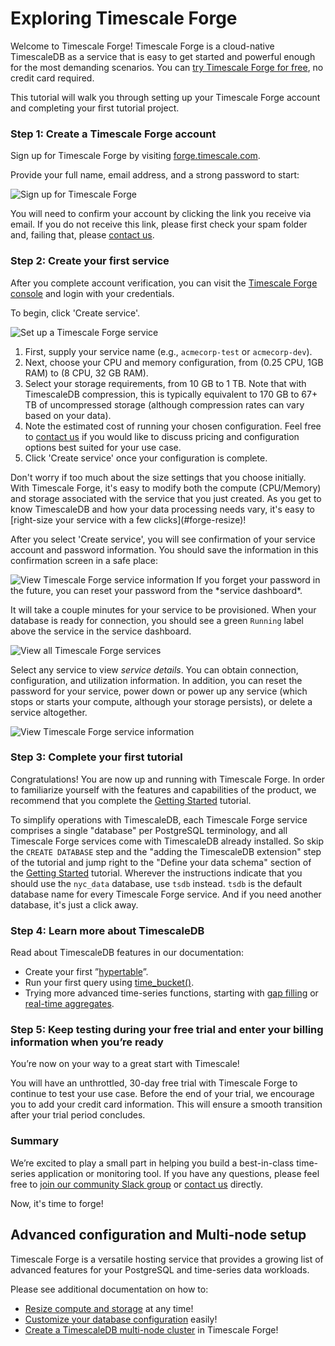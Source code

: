 # Exploring Timescale Forge

Welcome to Timescale Forge! Timescale Forge is a cloud-native TimescaleDB 
as a service that is easy to get started and powerful enough for the most 
demanding scenarios. You can 
[try Timescale Forge for free][forge-signup], no credit card required.

This tutorial will walk you through setting up your Timescale Forge account and
completing your first tutorial project.

### Step 1: Create a Timescale Forge account [](step1-create-account)

Sign up for Timescale Forge by visiting [forge.timescale.com][forge-signup].

Provide your full name, email address, and a strong password to start:

<img class="main-content__illustration" src="https://assets.iobeam.com/images/docs/forge_images/timescale-forge-signup-page.png" alt="Sign up for Timescale Forge"/>

You will need to confirm your account by clicking the link you receive via 
email. If you do not receive this link, please first check your spam folder 
and, failing that, please [contact us][contact-timescale].

### Step 2: Create your first service [](step2-create-service)

 After you complete account verification, you can visit the 
 [Timescale Forge console][forge-console] and login with your credentials.

 To begin, click 'Create service'.

<img class="main-content__illustration" src="https://assets.iobeam.com/images/docs/forge_images/timescale-forge-service-creation.png" alt="Set up a Timescale Forge service"/>

1. First, supply your service name (e.g., `acmecorp-test` or `acmecorp-dev`).
1. Next, choose your CPU and memory configuration, from (0.25 CPU, 1GB RAM) to 
(8 CPU, 32 GB RAM).
1. Select your storage requirements, from 10 GB to 1 TB.  Note that with TimescaleDB 
compression, this is typically equivalent to 170 GB to 67+ TB of uncompressed 
storage (although compression rates can vary based on your data).
1. Note the estimated cost of running your chosen configuration. Feel free to 
[contact us][contact-timescale] if you would like to discuss pricing and 
configuration options best suited for your use case.
1. Click 'Create service' once your configuration is complete.

<highlight type="tip">
Don't worry if too much about the size settings that you choose initially. With
Timescale Forge, it's easy to modify both the compute (CPU/Memory) and storage 
associated with the service that you just created. As you get to know 
TimescaleDB and how your data processing needs vary, it's easy to 
[right-size your service with a few clicks](#forge-resize)!
</highlight>

After you select 'Create service', you will see confirmation of your service account and
password information. You should save the information in this confirmation screen in 
a safe place:

<img class="main-content__illustration" src="https://assets.iobeam.com/images/docs/forge_images/timescale-forge-service-confirmation.png" alt="View Timescale Forge service information"/>

<highlight type="warning">
 If you forget your password in the future, you can reset your password from the *service dashboard*.
</highlight>

It will take a couple minutes for your service to be provisioned. When your database is 
ready for connection, you should see a green `Running` label above the service in the
service dashboard.

<img class="main-content__illustration" src="https://assets.iobeam.com/images/docs/forge_images/timescale-forge-service-dashboard.png" alt="View all Timescale Forge services"/>

Select any service to view *service details*. You can obtain connection, 
configuration, and utilization information. In addition, you can reset the
password for your service, power down or power up any service (which stops
or starts your compute, although your storage persists), or delete
a service altogether.

<img class="main-content__illustration" src="https://assets.iobeam.com/images/docs/forge_images/timescale-forge-service-details.png" alt="View Timescale Forge service information"/>

### Step 3: Complete your first tutorial [](step3-tutorial)

Congratulations! You are now up and running with Timescale Forge. In order to
familiarize yourself with the features and capabilities of the product, we
recommend that you complete the [Getting Started][getting-started] tutorial.

To simplify operations with TimescaleDB, each Timescale Forge service comprises a
single "database" per PostgreSQL terminology, and all Timescale Forge services
come with TimescaleDB already installed. So skip the `CREATE DATABASE` step
and the "adding the TimescaleDB extension" step of the tutorial and
jump right to the "Define your data schema" section of the [Getting Started][getting-started]
tutorial. Wherever the instructions indicate that you should use the `nyc_data`
database, use `tsdb` instead. `tsdb` is the default database name for every
Timescale Forge service. And if you need another database, it's just a click away.

### Step 4: Learn more about TimescaleDB

Read about TimescaleDB features in our documentation:

- Create your first ”[hypertable][hypertable-info]”.
- Run your first query using [time_bucket()][time-bucket-info].
- Trying more advanced time-series functions, starting with [gap filling][gap-filling-info] or [real-time aggregates][aggregates-info].

### Step 5: Keep testing during your free trial and enter your billing information when you’re ready

You’re now on your way to a great start with Timescale!

You will have an unthrottled, 30-day free trial with Timescale Forge to 
continue to test your use case. Before the end of your trial, we encourage you 
to add your credit card information. This will ensure a smooth transition after 
your trial period concludes.

### Summary

We’re excited to play a small part in helping you build a best-in-class 
time-series application or monitoring tool. If you have any questions, please 
feel free to [join our community Slack group][slack-info] 
or [contact us][contact-timescale] directly.

Now, it's time to forge!

## Advanced configuration and Multi-node setup
Timescale Forge is a versatile hosting service that provides a growing list of 
advanced features for your PostgreSQL and time-series data workloads.

Please see additional documentation on how to:
 * [Resize compute and storage][resize] at any time!
 * [Customize your database configuration][configuration] easily!
 * [Create a TimescaleDB multi-node cluster][multi-node] in Timescale Forge!

[forge-signup]: https://forge.timescale.com
[billing-info]: /forge/managing-billing-payments
[slack-info]: https://slack-login.timescale.com
[install-psql]: /getting-started/access-timescaledb/install-psql/
[getting-started]: /timescaledb/:currentProduct:/getting-started/
[forge-console]: https://console.forge.timescale.com/login
[contact-timescale]: https://www.timescale.com/contact
[hypertable-info]: /how-to-guides/hypertables-and-chunks
[time-bucket-info]: /how-to-guides/query-data/advanced-analytic-queries#time-bucket
[gap-filling-info]: /how-to-guides/query-data/advanced-analytic-queries#gap-filling
[aggregates-info]: https://docs.timescale.com/latest/tutorials/continuous-aggs-tutorial
[resize]: /getting-started/exploring-forge/forge-resize
[configuration]: /getting-started/exploring-forge/forge-configuration
[multi-node]: /getting-started/exploring-forge/forge-multi-node
